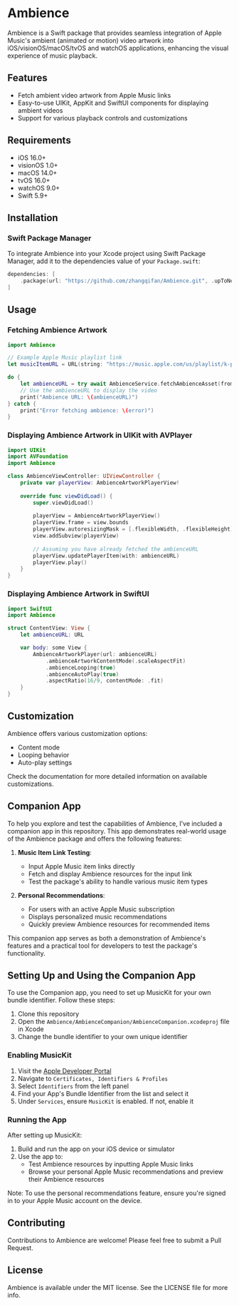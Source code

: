 # Ambience

Ambience is a Swift package that provides seamless integration of Apple Music's ambient (animated or motion) video artwork into iOS/visionOS/macOS/tvOS and watchOS applications, enhancing the visual experience of music playback.

## Features

- Fetch ambient video artwork from Apple Music links
- Easy-to-use UIKit, AppKit and SwiftUI components for displaying ambient videos
- Support for various playback controls and customizations

## Requirements

- iOS 16.0+
- visionOS 1.0+
- macOS 14.0+
- tvOS 16.0+
- watchOS 9.0+
- Swift 5.9+

## Installation

### Swift Package Manager

To integrate Ambience into your Xcode project using Swift Package Manager, add it to the dependencies value of your `Package.swift`:

```swift
dependencies: [
    .package(url: "https://github.com/zhangqifan/Ambience.git", .upToNextMajor(from: "1.0.0"))
]
```

## Usage

### Fetching Ambience Artwork

```swift
import Ambience

// Example Apple Music playlist link
let musicItemURL = URL(string: "https://music.apple.com/us/playlist/k-pop-rewind/pl.fa1e4b518c7244a086390d49aeb65d1e")!

do {
    let ambienceURL = try await AmbienceService.fetchAmbienceAsset(from: musicItemURL)
    // Use the ambienceURL to display the video
    print("Ambience URL: \(ambienceURL)")
} catch {
    print("Error fetching ambience: \(error)")
}
```

### Displaying Ambience Artwork in UIKit with AVPlayer

```swift
import UIKit
import AVFoundation
import Ambience

class AmbienceViewController: UIViewController {
    private var playerView: AmbienceArtworkPlayerView!
    
    override func viewDidLoad() {
        super.viewDidLoad()
        
        playerView = AmbienceArtworkPlayerView()
        playerView.frame = view.bounds
        playerView.autoresizingMask = [.flexibleWidth, .flexibleHeight]
        view.addSubview(playerView)
        
        // Assuming you have already fetched the ambienceURL
        playerView.updatePlayerItem(with: ambienceURL)
        playerView.play()
    }
}
```

### Displaying Ambience Artwork in SwiftUI

```swift
import SwiftUI
import Ambience

struct ContentView: View {
    let ambienceURL: URL

    var body: some View {
        AmbienceArtworkPlayer(url: ambienceURL)
            .ambienceArtworkContentMode(.scaleAspectFit)
            .ambienceLooping(true)
            .ambienceAutoPlay(true)
            .aspectRatio(16/9, contentMode: .fit)
    }
}
```

## Customization

Ambience offers various customization options:
- Content mode
- Looping behavior
- Auto-play settings
  
Check the documentation for more detailed information on available customizations.

## Companion App

To help you explore and test the capabilities of Ambience, I've included a companion app in this repository. This app demonstrates real-world usage of the Ambience package and offers the following features:

1. **Music Item Link Testing**: 
   - Input Apple Music item links directly
   - Fetch and display Ambience resources for the input link
   - Test the package's ability to handle various music item types

2. **Personal Recommendations**:
   - For users with an active Apple Music subscription
   - Displays personalized music recommendations
   - Quickly preview Ambience resources for recommended items

This companion app serves as both a demonstration of Ambience's features and a practical tool for developers to test the package's functionality.

## Setting Up and Using the Companion App

To use the Companion app, you need to set up MusicKit for your own bundle identifier. Follow these steps:

1. Clone this repository
2. Open the `Ambience/AmbienceCompanion/AmbienceCompanion.xcodeproj` file in Xcode
3. Change the bundle identifier to your own unique identifier

### Enabling MusicKit

1. Visit the [Apple Developer Portal](https://developer.apple.com)
2. Navigate to `Certificates, Identifiers & Profiles`
3. Select `Identifiers` from the left panel
4. Find your App's Bundle Identifier from the list and select it
5. Under `Services`, ensure `MusicKit` is enabled. If not, enable it

### Running the App

After setting up MusicKit:

1. Build and run the app on your iOS device or simulator
2. Use the app to:
   - Test Ambience resources by inputting Apple Music links
   - Browse your personal Apple Music recommendations and preview their Ambience resources

Note: To use the personal recommendations feature, ensure you're signed in to your Apple Music account on the device.

## Contributing

Contributions to Ambience are welcome! Please feel free to submit a Pull Request.

## License

Ambience is available under the MIT license. See the LICENSE file for more info.
